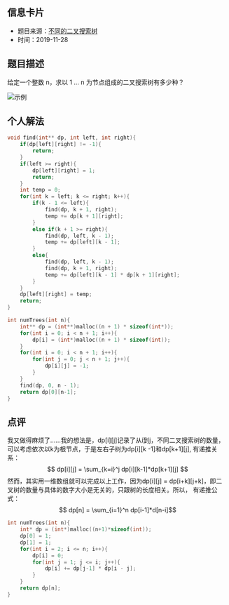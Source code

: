 ## 信息卡片
* 题目来源：[不同的二叉搜索树](https://leetcode-cn.com/problems/unique-binary-search-trees/)
* 时间：2019-11-28



## 题目描述
给定一个整数 n，求以 1 ... n 为节点组成的二叉搜索树有多少种？

![示例](https://github.com/square-coder/LeetCode-/blob/master/pic/96.png)
## 个人解法
```c
void find(int** dp, int left, int right){
    if(dp[left][right] != -1){
        return;
    }
    if(left >= right){
        dp[left][right] = 1;
        return;
    }
    int temp = 0;
    for(int k = left; k <= right; k++){
        if(k - 1 <= left){
            find(dp, k + 1, right);
            temp += dp[k + 1][right];
        }
        else if(k + 1 >= right){
            find(dp, left, k - 1);
            temp += dp[left][k - 1];
        }
        else{
            find(dp, left, k - 1);
            find(dp, k + 1, right);
            temp += dp[left][k - 1] * dp[k + 1][right];
        }
    }
    dp[left][right] = temp;
    return;
}

int numTrees(int n){
    int** dp = (int**)malloc((n + 1) * sizeof(int*));
    for(int i = 0; i < n + 1; i++){
        dp[i] = (int*)malloc((n + 1) * sizeof(int));
    }
    for(int i = 0; i < n + 1; i++){
        for(int j = 0; j < n + 1; j++){
            dp[i][j] = -1;
        }
    }
    find(dp, 0, n - 1);
    return dp[0][n-1];
}
``` 



## 点评
我又做得麻烦了……我的想法是，dp[i][j]记录了从i到j，不同二叉搜索树的数量，可以考虑依次以k为根节点，于是左右子树为dp[i][k -1]和dp[k+1][j],
有递推关系：
$$ dp[i][j] = \sum_{k=i}^j dp[i][k-1]*dp[k+1][j] $$
然而，其实用一维数组就可以完成以上工作，因为dp[i][j] = dp[i+k][j+k]，即二叉树的数量与具体的数字大小是无关的，只跟树的长度相关。所以，
有递推公式：
$$ dp[n] = \sum_{i=1}^n dp[i-1]*d[n-i]$$
```c
int numTrees(int n){
    int* dp = (int*)malloc((n+1)*sizeof(int));
    dp[0] = 1;
    dp[1] = 1;
    for(int i = 2; i <= n; i++){
        dp[i] = 0;
        for(int j = 1; j <= i; j++){
            dp[i] += dp[j-1] * dp[i - j];
        }
    }
    return dp[n];
}
```
